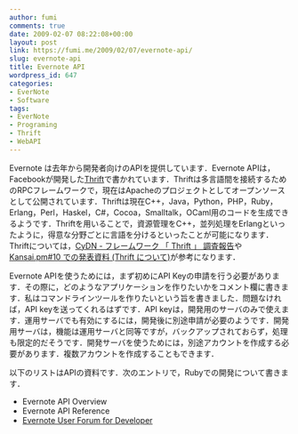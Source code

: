 ```yaml
---
author: fumi
comments: true
date: 2009-02-07 08:22:08+00:00
layout: post
link: https://fumi.me/2009/02/07/evernote-api/
slug: evernote-api
title: Evernote API
wordpress_id: 647
categories:
- EverNote
- Software
tags:
- EverNote
- Programing
- Thrift
- WebAPI
---
```


Evernote は去年から開発者向けのAPIを提供しています．Evernote APIは，Facebookが開発した[Thrift](http://incubator.apache.org/thrift/)で書かれています．Thriftは多言語間を接続するためのRPCフレームワークで，現在はApacheのプロジェクトとしてオープンソースとして公開されています．Thriftは現在C++，Java，Python，PHP，Ruby，Erlang，Perl，Haskel，C#，Cocoa，Smalltalk，OCaml用のコードを生成できるようです．Thriftを用いることで，資源管理をC++，並列処理をErlangといったように，得意な分野ごとに言語を分けるといったことが可能になります．Thriftについては，[CyDN - フレームワーク 「 Thrift 」 調査報告](http://cydn.cybozu.co.jp/2007/06/thrift.html)や[Kansai.pm#10 での発表資料 (Thrift について)](http://d.hatena.ne.jp/naoya/20080810/1218372988)が参考になります．

Evernote APIを使うためには，まず初めにAPI Keyの申請を行う必要があります．その際に，どのようなアプリケーションを作りたいかをコメント欄に書きます．私はコマンドラインツールを作りたいという旨を書きました．問題なければ，API keyを送ってくれるはずです．API keyは，開発用のサーバのみで使えます．運用サーバでも有効にするには，開発後に別途申請が必要のようです．開発用サーバは，機能は運用サーバと同等ですが，バックアップされておらず，処理も限定的だそうです．開発サーバを使うためには，別途アカウントを作成する必要があります．複数アカウントを作成することもできます．

以下のリストはAPIの資料です．次のエントリで，Rubyでの開発について書きます．

* Evernote API Overview
* Evernote API Reference
* [Evernote User Forum for Developer](http://forum.evernote.com/phpbb/viewforum.php?f=43)
